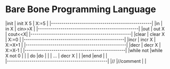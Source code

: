# Bare Bone Programming Language


|init <variable> <value>  | init X 5     | X:=5   |
|-------------------------------------------------|
|in <variable>            | in X         | cin>>X |
|-------------------------------------------------|
|out <variable>           | out X        | cout<<X|
|-------------------------------------------------|
|clear <variable>         | clear X      | X:=0   |
|-------------------------------------------------|
|incr <variable>          | incr X       | X:=X+1 |
|-------------------------------------------------|
|decr <variable>          | decr X       | X:=X-1 |
|-------------------------------------------------|
|while <variable> not     |while X not 0 |        |
|<value> do               |do            |        |
|	...		                  |  decr X	     |        |
|end			                |end		       |	      |           
|-------------------------------------------------|
|//                       |//comment     |        |

